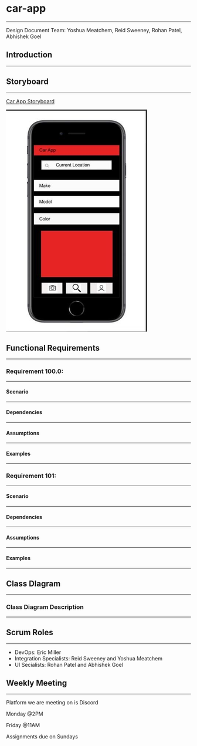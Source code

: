 # car-app
---
Design Document 
Team: Yoshua Meatchem, Reid Sweeney, Rohan Patel, Abhishek Goel

## Introduction
---

## Storyboard
---

[Car App Storyboard](https://projects.invisionapp.com/freehand/document/fHbLFga4v)  


![MyCarAppFirstScreen](CarAppFirstImage.JPG)

## Functional Requirements
---

### Requirement 100.0: 
---

#### Scenario
---

#### Dependencies 
---

#### Assumptions
---

#### Examples
---

### Requirement 101:
---

#### Scenario
---

#### Dependencies
---

#### Assumptions
---

#### Examples
---

## Class DIagram
---

### Class Diagram Description
---

## Scrum Roles
---
- DevOps: Eric Miller
- Integration Specialists: Reid Sweeney and Yoshua Meatchem 
- UI Secialists: Rohan Patel and Abhishek Goel

## Weekly Meeting 
---
Platform we are meeting on is Discord

Monday @2PM

Friday @11AM

Assignments due on Sundays
